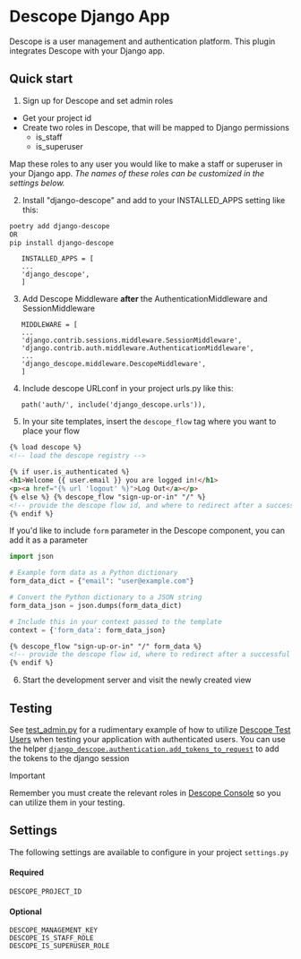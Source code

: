 # Descope Django App

Descope is a user management and authentication platform.
This plugin integrates Descope with your Django app.

## Quick start

1. Sign up for Descope and set admin roles

- Get your project id
- Create two roles in Descope, that will be mapped to Django permissions
  - is_staff
  - is_superuser

Map these roles to any user you would like to make a staff or superuser in your Django app.
_The names of these roles can be customized in the settings below._

2. Install "django-descope" and add to your INSTALLED_APPS setting like this:

```bash
poetry add django-descope
OR
pip install django-descope
```

```
   INSTALLED_APPS = [
   ...
   'django_descope',
   ]
```

3. Add Descope Middleware **after** the AuthenticationMiddleware and SessionMiddleware

```
   MIDDLEWARE = [
   ...
   'django.contrib.sessions.middleware.SessionMiddleware',
   'django.contrib.auth.middleware.AuthenticationMiddleware',
   ...
   'django_descope.middleware.DescopeMiddleware',
   ]
```

4. Include descope URLconf in your project urls.py like this:

```
   path('auth/', include('django_descope.urls')),
```

5. In your site templates, insert the `descope_flow` tag where you want to place your flow

```html
{% load descope %}
<!-- load the descope registry -->

{% if user.is_authenticated %}
<h1>Welcome {{ user.email }} you are logged in!</h1>
<p><a href="{% url 'logout' %}">Log Out</a></p>
{% else %} {% descope_flow "sign-up-or-in" "/" %}
<!-- provide the descope flow id, and where to redirect after a successful login-->
{% endif %}
```

If you'd like to include `form` parameter in the Descope component, you can add it as a parameter
```python
import json

# Example form data as a Python dictionary
form_data_dict = {"email": "user@example.com"}

# Convert the Python dictionary to a JSON string
form_data_json = json.dumps(form_data_dict)

# Include this in your context passed to the template
context = {'form_data': form_data_json}
```
```html
{% descope_flow "sign-up-or-in" "/" form_data %}
<!-- provide the descope flow id, where to redirect after a successful login, and the form parameter -->
{% endif %}
```

6. Start the development server and visit the newly created view

## Testing

See [test_admin.py](example_app/test_admin.py) for a rudimentary example of
how to utilize [Descope Test Users](https://docs.descope.com/manage/testusers/)
when testing your application with authenticated users.
You can use the helper [`django_descope.authentication.add_tokens_to_request`](django_descope/authentication.py) to add the tokens to the django session

> [!IMPORTANT]
> Remember you must create the relevant roles in [Descope Console](https://app.descope.com)
> so you can utilize them in your testing.

## Settings

The following settings are available to configure in your project `settings.py`

#### Required

```
DESCOPE_PROJECT_ID
```

#### Optional

```
DESCOPE_MANAGEMENT_KEY
DESCOPE_IS_STAFF_ROLE
DESCOPE_IS_SUPERUSER_ROLE
```
